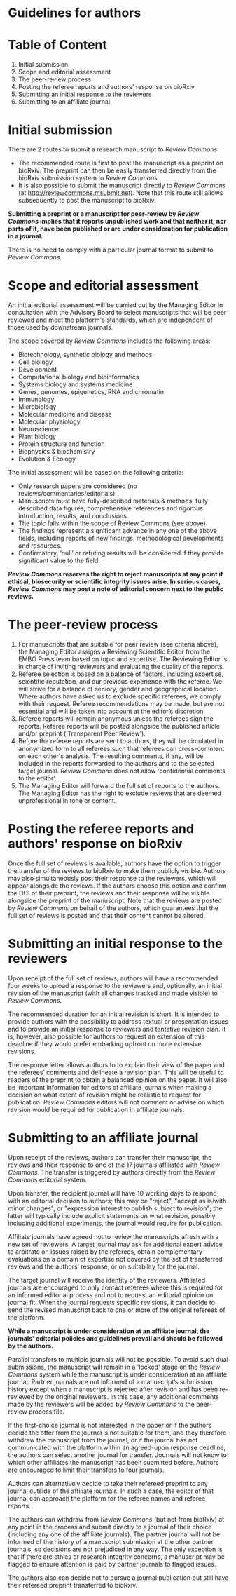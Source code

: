 Guidelines for authors
======================

# Table of Content

1. Initial submission
2. Scope and editorial assessment
3. The peer-review process
4. Posting the referee reports and authors' response on bioRxiv
5. Submitting an initial response to the reviewers
6. Submitting to an affiliate journal


# Initial submission

There are 2 routes to submit a research manuscript to _Review Commons_:
- The recommended route is first to post the manuscript as a preprint on bioRxiv. The preprint can then be easily transferred directly from the bioRxiv submission system to _Review Commons_. 
- It is also possible to submit the manuscript directly to _Review Commons_ (at http://reviewcommons.msubmit.net). Note that this route still allows subsequently to post the manuscript to bioRxiv.

__Submitting a preprint or a manuscript for peer-review by _Review Commons_ implies that it reports unpublished work and that neither it, nor parts of it, have been published or are under consideration for publication in a journal.__

There is no need to comply with a particular journal format to submit to _Review Commons_. 


# Scope and editorial assessment

An initial editorial assessment will be carried out by the Managing Editor in consultation with the Advisory Board to select manuscripts that will be peer reviewed and meet the platform's standards, which are independent of those used by downstream journals. 

The scope covered by _Review Commons_ includes the following areas:

- Biotechnology, synthetic biology and methods
- Cell biology
- Development
- Computational biology and bioinformatics
- Systems biology and systems medicine
- Genes, genomes, epigenetics, RNA and chromatin
- Immunology
- Microbiology
- Molecular medicine and disease
- Molecular physiology
- Neuroscience
- Plant biology
- Protein structure and function
- Biophysics & biochemistry
- Evolution & Ecology

The initial assessment will be based on the following criteria:

- Only research papers are considered (no reviews/commentaries/editorials).
- Manuscripts must have fully-described materials & methods, fully described data figures, comprehensive references and rigorous introduction, results, and conclusions.
- The topic falls within the scope of Review Commons (see above)
- The findings represent a significant advance in any one of the above fields, including reports of new findings, methodological developments and resources.
- Confirmatory, ‘null’ or refuting results will be considered if they provide significant value to the field. 

__*Review Commons* reserves the right to reject manuscripts at any point if ethical, biosecurity or scientific integrity issues arise. In serious cases, _Review Commons_ may post a note of editorial concern next to the public reviews.__


# The peer-review process

1. For manuscripts that are suitable for peer review (see criteria above), the Managing Editor assigns a Reviewing Scientific Editor from the EMBO Press team based on topic and expertise. The Reviewing Editor is in charge of inviting reviewers and evaluating the quality of the reports.
2. Referee selection is based on a balance of factors, including expertise, scientific reputation, and our previous experience with the referee. We will strive for a balance of seniory, gender and geographical location. Where authors have asked us to exclude specific referees, we comply with their request. Referee recommendations may be made, but are not essential and will be taken into account at the editor’s discretion.
3. Referee reports will remain anonymous unless the referees sign the reports. Referee reports will be posted alongside the published article and/or preprint (‘Transparent Peer Review’).
4. Before the referee reports are sent to authors, they will be circulated in anonymized form to all referees such that referees can cross-comment on each other's analysis. The resulting comments, if any, will be included in the reports forwarded to the authors and to the selected target journal. _Review Commons_ does not allow 'confidential comments to the editor'.
5. The Managing Editor will forward the full set of reports to the authors. The Managing Editor has the right to exclude reviews that are deemed unprofessional in tone or content.


# Posting the referee reports and authors' response on bioRxiv

Once the full set of reviews is available, authors have the option to trigger the transfer of the reviews to bioRxiv to make them publicly visible. Authors may also simultaneously post their response to the reviewers, which will appear alongside the reviews. If the authors choose this option and confirm the DOI of their preprint, the reviews and their response will be visible alongside the preprint of the manuscript. Note that the reviews are posted by _Review Commons_ on behalf of the authors, which guarantees that the full set of reviews is posted and that their content cannot be altered. 


# Submitting an initial response to the reviewers

Upon receipt of the full set of reviews, authors will have a recommended four weeks to upload a response to the reviewers and, optionally, an initial revision of the manuscript (with all changes tracked and made visible) to _Review Commons_. 

The recommended duration for an initial revision is short. It is intended to provide authors with the possibility to address textual or presentation issues and to provide an initial response to reviewers and tentative revision plan. It is, however, also possible for authors to request an extension of this deadline if they would prefer embarking upfront on more extensive revisions. 

The response letter allows authors to to explain their view of the paper and the referees’ comments and delineate a revision plan. This will be useful to readers of the preprint to obtain a balanced opinion on the paper. It will also be important information for editors of affiliate journals when making a decision on what extent of revision might be realistic to request for publication. _Review Commons_ editors will not comment or advise on which revision would be required for publication in affiliate journals.


# Submitting to an affiliate journal

Upon receipt of the reviews, authors can transfer their manuscript, the reviews and their response to one of the 17 journals affiliated with _Review Commons_. The transfer is triggered by authors directly from the _Review Commons_ editorial system.

Upon transfer, the recipient journal will have 10 working days to respond with an editorial decision to authors; this may be "reject", "accept as is/with minor changes", or "expression interest to publish subject to revision"; the latter will typically include explicit statements on what revision, possibly including additional experiments, the journal would require for publication.

Affiliate journals have agreed not to review the manuscripts afresh with a new set of reviewers. A target journal may ask for additional expert advice to arbitrate on issues raised by the referees, obtain complementary evaluations on a domain of expertise not covered by the set of transferred reviews and the authors’ response, or on suitability for the journal. 

The target journal will receive the identity of the reviewers. Affiliated journals are encouraged to only contact referees where this is required for an informed editorial process and not to request an editorial opinion on journal fit. When the journal requests specific revisions, it can decide to send the revised manuscript back to one or more of the original referees of the platform. 

__While a manuscript is under consideration at an affiliate journal, the journals' editorial policies and guidelines prevail and should be followed by the authors.__

Parallel transfers to multiple journals will not be possible. To avoid such dual submissions, the manuscript will remain in a 'locked' stage on the _Review Commons_ system while the manuscript is under consideration at an affiliate journal. Partner journals are not informed of a manuscript’s submission history except when a manuscript is rejected after revision and has been re-reviewed by the original reviewers. In this case, any additional comments made by the reviewers will be added by _Review Commons_ to the peer-review process file.

If the first-choice journal is not interested in the paper or if the authors decide the offer from the journal is not suitable for them, and they therefore withdraw the manuscript from the journal, or if the journal has not communicated with the platform within an agreed-upon response deadline, the authors can select another journal for transfer. Journals will not know to which other affiliates the manuscript has been submitted before. Authors are encouraged to limit their transfers to four journals.

Authors can alternatively decide to take their refereed preprint to any journal outside of the affiliate journals. In such a case, the editor of that journal can approach the platform for the referee names and referee reports. 

The authors can withdraw from _Review Commons_ (but not from bioRxiv) at any point in the process and submit directly to a journal of their choice (including any one of the affiliate journals). The partner journal will not be informed of the history of a manuscript submission at the other partner journals, so decisions are not prejudiced in any way. The only exception is that if there are ethics or research integrity concerns, a manuscript may be flagged to ensure attention is paid by partner journals to flagged issues.

The authors also can decide not to pursue a journal publication but still have their refereed preprint transferred to bioRxiv.